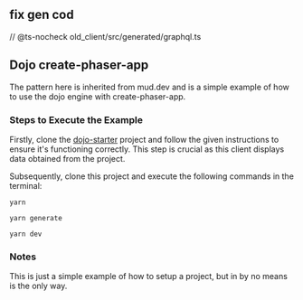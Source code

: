 ## fix gen cod 
// @ts-nocheck
old_client/src/generated/graphql.ts








## Dojo create-phaser-app

The pattern here is inherited from mud.dev and is a simple example of how to use the dojo engine with create-phaser-app.

### Steps to Execute the Example

Firstly, clone the [dojo-starter](https://github.com/dojoengine/dojo-starter) project and follow the given instructions to ensure it's functioning correctly. This step is crucial as this client displays data obtained from the project.

Subsequently, clone this project and execute the following commands in the terminal:

```console
yarn

yarn generate

yarn dev
```

### Notes

This is just a simple example of how to setup a project, but in by no means is the only way.